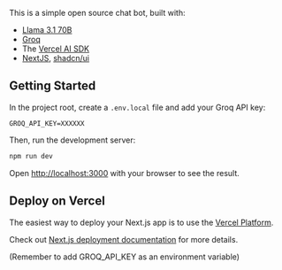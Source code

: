 This is a simple open source chat bot, built with:
- [Llama 3.1 70B](https://llama.meta.com/docs/overview)
- [Groq](https://wow.groq.com/now-available-on-groq-the-largest-and-most-capable-openly-available-foundation-model-to-date-llama-3-1-405b/)
- The [Vercel AI SDK](https://sdk.vercel.ai/docs/guides/llama-3_1)
- [NextJS](https://nextjs.org/), [shadcn/ui](https://ui.shadcn.com/)

## Getting Started

In the project root, create a `.env.local` file and add your Groq API key:
```
GROQ_API_KEY=XXXXXX
```

Then, run the development server:

```bash
npm run dev
```

Open [http://localhost:3000](http://localhost:3000) with your browser to see the result.


## Deploy on Vercel

The easiest way to deploy your Next.js app is to use the [Vercel Platform](https://vercel.com/new?utm_medium=default-template&filter=next.js&utm_source=create-next-app&utm_campaign=create-next-app-readme).

Check out [Next.js deployment documentation](https://nextjs.org/docs/deployment) for more details.

(Remember to add GROQ_API_KEY as an environment variable)

